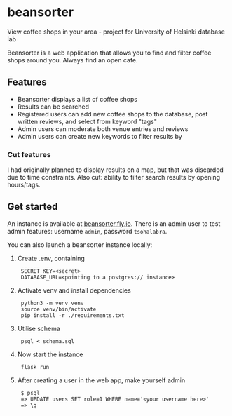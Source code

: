 # beansorter
View coffee shops in your area - project for University of Helsinki database lab

Beansorter is a web application that allows you to find and filter coffee shops around you. Always find an open cafe.

## Features

- Beansorter displays a list of coffee shops
- Results can be searched
- Registered users can add new coffee shops to the database, post written reviews, and select from keyword "tags"
- Admin users can moderate both venue entries and reviews
- Admin users can create new keywords to filter results by

### Cut features
I had originally planned to display results on a map, but that was discarded due to time constraints. Also cut: ability to filter search results by opening hours/tags.

## Get started

An instance is available at [beansorter.fly.io](https://beansorter.fly.io). There is an admin user to test admin features: username ````admin````, password ````tsohalabra````.

You can also launch a beansorter instance locally:

1. Create .env, containing
    
        SECRET_KEY=<secret>
        DATABASE_URL=<pointing to a postgres:// instance>

2. Activate venv and install dependencies

        python3 -m venv venv
        source venv/bin/activate
        pip install -r ./requirements.txt

3. Utilise schema

        psql < schema.sql

4. Now start the instance

        flask run

5. After creating a user in the web app, make yourself admin

        $ psql
        => UPDATE users SET role=1 WHERE name='<your username here>'
        => \q